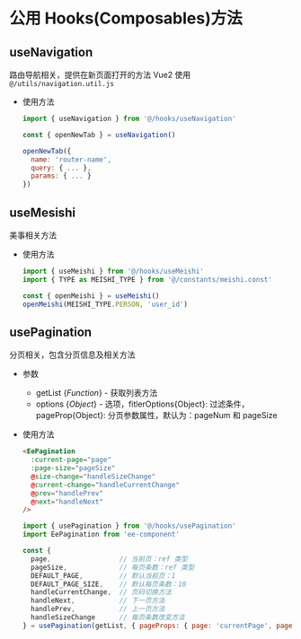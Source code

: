 # 公用 Hooks(Composables)方法

## useNavigation

  路由导航相关，提供在新页面打开的方法
  Vue2 使用`@/utils/navigation.util.js`

- 使用方法

  ```js
  import { useNavigation } from '@/hooks/useNavigation'

  const { openNewTab } = useNavigation()

  openNewTab({
    name: 'router-name',
    query: { ... },
    params: { ... }
  })
  ```

## useMesishi

  美事相关方法

- 使用方法

  ```js
  import { useMeishi } from '@/hooks/useMeishi'
  import { TYPE as MEISHI_TYPE } from '@/constants/meishi.const'

  const { openMeishi } = useMeishi()
  openMeishi(MEISHI_TYPE.PERSON, 'user_id')
  ```

## usePagination

  分页相关，包含分页信息及相关方法

- 参数
  - getList {*Function*} - 获取列表方法
  - options {*Object*} - 选项，fitlerOptions{Object}: 过滤条件， pageProp{Object}: 分页参数属性，默认为：pageNum 和 pageSize

- 使用方法

  ```html
  <EePagination
    :current-page="page"
    :page-size="pageSize"
    @size-change="handleSizeChange"
    @current-change="handleCurrentChange"
    @prev="handlePrev"
    @next="handleNext"
  />
  ```

  ```js
  import { usePagination } from '@/hooks/usePagination'
  import EePagination from 'ee-component'

  const {
    page,                 // 当前页：ref 类型
    pageSize,             // 每页条数：ref 类型
    DEFAULT_PAGE,         // 默认当前页：1
    DEFAULT_PAGE_SIZE,    // 默认每页条数：10
    handleCurrentChange,  // 页码切换方法
    handleNext,           // 下一页方法
    handlePrev,           // 上一页方法
    handleSizeChange      // 每页条数改变方法
  } = usePagination(getList, { pageProps: { page: 'currentPage', pageSize: 'pageSize'} })
  ```
